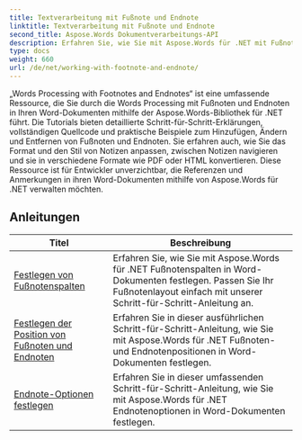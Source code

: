 ```yaml
---
title: Textverarbeitung mit Fußnote und Endnote
linktitle: Textverarbeitung mit Fußnote und Endnote
second_title: Aspose.Words Dokumentverarbeitungs-API
description: Erfahren Sie, wie Sie mit Aspose.Words für .NET mit Fußnoten und Endnoten in Ihren Word-Dokumenten arbeiten. Detaillierte Tutorials und praktische Beispiele.
type: docs
weight: 660
url: /de/net/working-with-footnote-and-endnote/
---
```

„Words Processing with Footnotes and Endnotes“ ist eine umfassende Ressource, die Sie durch die Words Processing mit Fußnoten und Endnoten in Ihren Word-Dokumenten mithilfe der Aspose.Words-Bibliothek für .NET führt. Die Tutorials bieten detaillierte Schritt-für-Schritt-Erklärungen, vollständigen Quellcode und praktische Beispiele zum Hinzufügen, Ändern und Entfernen von Fußnoten und Endnoten. Sie erfahren auch, wie Sie das Format und den Stil von Notizen anpassen, zwischen Notizen navigieren und sie in verschiedene Formate wie PDF oder HTML konvertieren. Diese Ressource ist für Entwickler unverzichtbar, die Referenzen und Anmerkungen in ihren Word-Dokumenten mithilfe von Aspose.Words für .NET verwalten möchten.

 ## Anleitungen
| Titel | Beschreibung |
| --- | --- |
| [Festlegen von Fußnotenspalten](./set-foot-note-columns/) | Erfahren Sie, wie Sie mit Aspose.Words für .NET Fußnotenspalten in Word-Dokumenten festlegen. Passen Sie Ihr Fußnotenlayout einfach mit unserer Schritt-für-Schritt-Anleitung an. |
| [Festlegen der Position von Fußnoten und Endnoten](./set-footnote-and-end-note-position/) | Erfahren Sie in dieser ausführlichen Schritt-für-Schritt-Anleitung, wie Sie mit Aspose.Words für .NET Fußnoten- und Endnotenpositionen in Word-Dokumenten festlegen. |
| [Endnote-Optionen festlegen](./set-endnote-options/) | Erfahren Sie in dieser umfassenden Schritt-für-Schritt-Anleitung, wie Sie mit Aspose.Words für .NET Endnotenoptionen in Word-Dokumenten festlegen. |